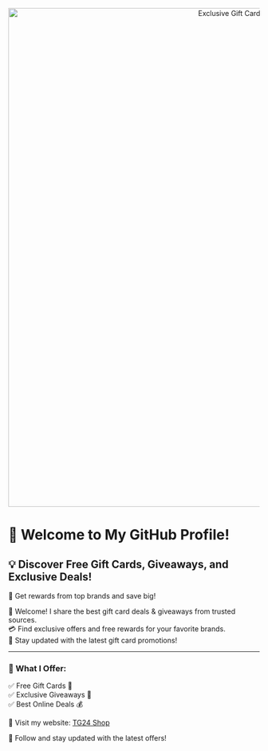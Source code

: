 <p align="center">
  <img src="YOUR_IMAGE_URL_HERE" alt="Exclusive Gift Card Deals & Giveaways" width="1000px">
</p>

# 👋 Welcome to My GitHub Profile!
  
## 💡 Discover Free Gift Cards, Giveaways, and Exclusive Deals!  
🎯 Get rewards from top brands and save big!  

🚀 Welcome! I share the best gift card deals & giveaways from trusted sources.  
💳 Find exclusive offers and free rewards for your favorite brands.  
📢 Stay updated with the latest gift card promotions!  

---

### 🎯 What I Offer:
✅ Free Gift Cards 🎁  
✅ Exclusive Giveaways 🎊  
✅ Best Online Deals 💰  

🔗 Visit my website: [TG24 Shop](https://tg24shop.com/)  

📌 Follow and stay updated with the latest offers!
